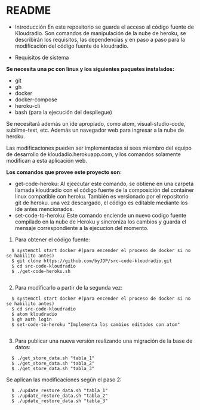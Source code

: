 # README


* Introducción
En este repositorio se guarda el acceso al código fuente de Kloudradio. Son comandos de manipulación de la nube de heroku, se describirán los requisitos, las dependencias y en paso a paso para la modificación del código fuente de kloudradio.

* Requisitos de sistema

**Se necesita una pc con linux y los siguientes paquetes instalados:**
* git
* gh
* docker
* docker-compose
* heroku-cli
* bash (para la ejecución del despliegue)

Se necesitará además un ide apropiado, como atom, visual-studio-code, sublime-text, etc. Además un navegador web para ingresar a la nube de heroku.

Las modificaciones pueden ser implementadas si sees miembro del equipo de desarrollo de kloudadio.herokuapp.com, y los comandos solamente modifican a esta aplicación web.

**Los comandos que provee este proyecto son:**
* get-code-heroku: Al ejeecutar este comando, se obtiene en una carpeta llamada kloudradio con el código fuente de la composición del container linux compatible con heroku. También es versionado por el repositorio git de heroku. una vez descargado, el código es editable mediante los ide antes mencionados.
* set-code-to-heroku: Este comando enciende un nuevo codigo fuente compilado en la nube de Heroku y sincroniza los cambios y guarda el mensaje correspondiente a la ejecucion del momento.

1. Para obtener el código fuente:
``` [bash]
  $ systemctl start docker #(para encender el proceso de docker si no se habilito antes)
  $ git clone https://github.com/byJDP/src-code-kloudradio.git
  $ cd src-code-kloudradio
  $ ./get-code-heroku.sh
  
```

2. Para modificarlo a partir de la segunda vez:
``` [bash]
  $ systemctl start docker #(para encender el proceso de docker si no se habilito antes)
  $ cd src-code-kloudradio
  $ atom kloudradio
  $ gh auth login
  $ set-code-to-heroku "Implementa los cambios editados con atom"
  
```

3. Para publicar una nueva versión realizando una migración de la base de datos:
``` [bash]
  $ ./get_store_data.sh "tabla_1"
  $ ./get_store_data.sh "tabla_2"
  $ ./get_store_data.sh "tabla_3"    
```
  Se aplican las modificaciones según el paso 2:
``` [bash]
  $ ./update_restore_data.sh "tabla_1"
  $ ./update_restore_data.sh "tabla_2"
  $ ./update_restore_data.sh "tabla_3"
  
```
